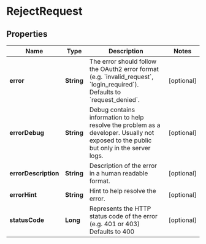 

# RejectRequest


## Properties

Name | Type | Description | Notes
------------ | ------------- | ------------- | -------------
**error** | **String** | The error should follow the OAuth2 error format (e.g. &#x60;invalid_request&#x60;, &#x60;login_required&#x60;).  Defaults to &#x60;request_denied&#x60;. |  [optional]
**errorDebug** | **String** | Debug contains information to help resolve the problem as a developer. Usually not exposed to the public but only in the server logs. |  [optional]
**errorDescription** | **String** | Description of the error in a human readable format. |  [optional]
**errorHint** | **String** | Hint to help resolve the error. |  [optional]
**statusCode** | **Long** | Represents the HTTP status code of the error (e.g. 401 or 403)  Defaults to 400 |  [optional]




